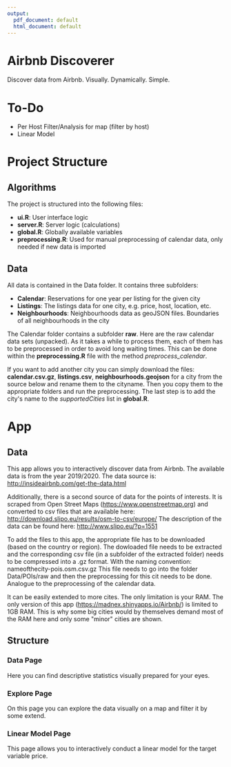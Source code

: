 ```yaml
---
output:
  pdf_document: default
  html_document: default
---
```

# Airbnb Discoverer

Discover data from Airbnb. Visually. Dynamically. Simple.

# To-Do
* Per Host Filter/Analysis for map (filter by host)
* Linear Model

# Project Structure
## Algorithms

The project is structured into the following files:

* **ui.R**: User interface logic
* **server.R**: Server logic (calculations)
* **global.R**: Globally available variables
* **preprocessing.R**: Used for manual preprocessing of calendar data, only needed if new data is imported

## Data

All data is contained in the Data folder. It contains three subfolders:

* **Calendar**: Reservations for one year per listing for the given city
* **Listings**: The listings data for one city, e.g. price, host, location, etc.
* **Neighbourhoods**: Neighbourhoods data as geoJSON files. Boundaries of all neighbourhoods in the city

The Calendar folder contains a subfolder **raw**. Here are the raw calendar data sets (unpacked). As it takes a while to process them, each of them has to be preprocessed in order to avoid long waiting times. This can be done within the **preprocessing.R** file with the method *preprocess_calendar*.

If you want to add another city you can simply download the files: **calendar.csv.gz**, **listings.csv**, **neighbourhoods.geojson** for a city from the source below and rename them to the cityname. Then you copy them to the appropriate folders and run the preprocessing. The last step is to add the city's name to the *supportedCities* list in **global.R**.

# App

## Data
This app allows you to interactively discover data from Airbnb. The available data is from the year 2019/2020. The data source is: http://insideairbnb.com/get-the-data.html

Additionally, there is a second source of data for the points of interests. It is scraped from Open Street Maps (https://www.openstreetmap.org) and converted to csv files that are available here: http://download.slipo.eu/results/osm-to-csv/europe/
The description of the data can be found here: http://www.slipo.eu/?p=1551

To add the files to this app, the appropriate file has to be downloaded (based on the country or region). The dowloaded file needs to be extracted and the corresponding csv file (in a subfolder of the extracted folder) needs to be compressed into a .gz format. With the naming convention: nameofthecity-pois.osm.csv.gz
This file needs to go into the folder Data/POIs/raw and then the preprocessing for this cit needs to be done. Analogue to the preprocessing of the calendar data.

It can be easily extended to more cites. The only limitation is your RAM. The only version of this app (https://madnex.shinyapps.io/Airbnb/) is limited to 1GB RAM. This is why some big cities would by themselves demand most of  the RAM here and only some "minor" cities are shown. 

## Structure
### Data Page
Here you can find descriptive statistics visually prepared for your eyes.

### Explore Page
On this page you can explore the data visually on a map and filter it by some extend.

### Linear Model Page
This page allows you to interactively conduct a linear model for the target variable price.